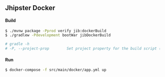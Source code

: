 ## Jhipster Docker

#### Build
```bash
$ ./mvnw package -Pprod verify jib:dockerBuild
$ ./gradlew -Pdevelopment bootWar jibDockerBuild

# gradle -h
# -P, --project-prop        Set project property for the build script (e.g. -Pmyprop=myvalue).
```

#### Run
```bash
$ docker-compose -f src/main/docker/app.yml up
```

